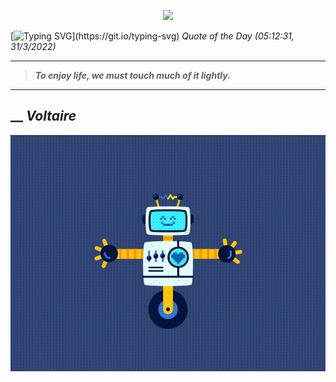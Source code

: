 <p align='center'><img src='https://komarev.com/ghpvc/?username=hungpurdie&label=Total+Vistors&color=brightgreen&style=plastic'></p> 


 [![Typing SVG](https://readme-typing-svg.herokuapp.com?font=Press+Start+2P&color=C2F784&size=35&width=900&height=100&lines=Hello+World%2C+I'm+Hung+!)](https://git.io/typing-svg) 
 _Quote of the Day (05:12:31, 31/3/2022)_
___
>**_To enjoy life, we must touch much of it lightly._**
___
## __ **_Voltaire_** 
<p align="center"><img src="src/assets/images/robot-dancing-dribble.gif"/></p>